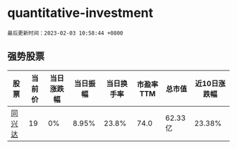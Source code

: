 # quantitative-investment

`最后更新时间：2023-02-03 10:58:44 +0800`

## 强势股票

|股票|当前价|当日涨跌幅|当日振幅|当日换手率|市盈率TTM|总市值|近10日涨跌幅|
|----|----|----|----|----|----|----|----|
|[同兴达](https://xueqiu.com/S/SZ002845)|19|0%|8.95%|23.8%|74.0|62.33亿|23.38%|
